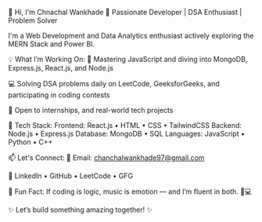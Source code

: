 👋 Hi, I'm Chnachal Wankhade
🚀 Passionate Developer | DSA Enthusiast | Problem Solver

I'm a Web Development and Data Analytics enthusiast actively exploring the MERN Stack and Power BI.

💡 What I’m Working On:
🌱 Mastering JavaScript and diving into MongoDB, Express.js, React.js, and Node.js

💻 Solving DSA problems daily on LeetCode, GeeksforGeeks, and participating in coding contests

🤝 Open to internships, and real-world tech projects

🔧 Tech Stack:
Frontend: React.js • HTML • CSS • TailwindCSS
Backend: Node.js • Express.js
Database: MongoDB • SQL
Languages: JavaScript • Python • C++

📫 Let's Connect:
📧 Email: chanchalwankhade97@gmail.com

💼 LinkedIn • GitHub • LeetCode • GFG

🎯 Fun Fact:
If coding is logic, music is emotion — and I’m fluent in both. 🎹💻

✨ Let’s build something amazing together! ✨

